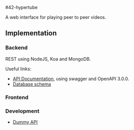 #42-hypertube

A web interface for playing peer to peer videos.

## Implementation

### Backend
REST using NodeJS, Koa and MongoDB.

Useful links:
- [API Documentation](https://app.swaggerhub.com/apis/jterrazz/42-hypertube/1.0.0), using swagger and OpenAPI 3.0.0.
- [Database schema](https://drawsql.app/jterrazz/diagrams/42-hypertube)

### Frontend


### Development

- [Dummy API](https://www.mockapi.io/projects/5d5d524b6cf1330014fead51)
